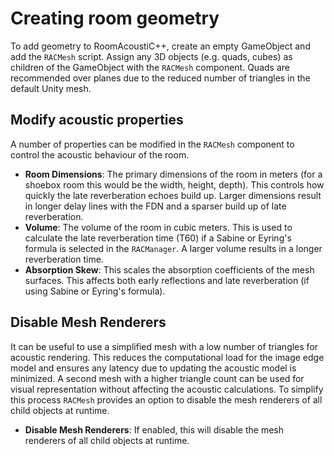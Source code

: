 # Creating room geometry

To add geometry to RoomAcoustiC++, create an empty GameObject and add the `RACMesh` script.
Assign any 3D objects (e.g. quads, cubes) as children of the GameObject with the `RACMesh` component.
Quads are recommended over planes due to the reduced number of triangles in the default Unity mesh.

## Modify acoustic properties

A number of properties can be modified in the `RACMesh` component to control the acoustic behaviour of the room.

- **Room Dimensions**: The primary dimensions of the room in meters (for a shoebox room this would be the width, height, depth). This controls how quickly the late reverberation echoes build up. Larger dimensions result in longer delay lines with the FDN and a sparser build up of late reverberation.
- **Volume**: The volume of the room in cubic meters. This is used to calculate the late reverberation time (T60) if a Sabine or Eyring's formula is selected in the `RACManager`. A larger volume results in a longer reverberation time.
- **Absorption Skew**: This scales the absorption coefficients of the mesh surfaces. This affects both early reflections and late reverberation (if using Sabine or Eyring's formula).

## Disable Mesh Renderers

It can be useful to use a simplified mesh with a low number of triangles for acoustic rendering.
This reduces the computational load for the image edge model and ensures any latency due to updating the acoustic model is minimized.
A second mesh with a higher triangle count can be used for visual representation without affecting the acoustic calculations.
To simplify this process `RACMesh` provides an option to disable the mesh renderers of all child objects at runtime.

- **Disable Mesh Renderers**: If enabled, this will disable the mesh renderers of all child objects at runtime.